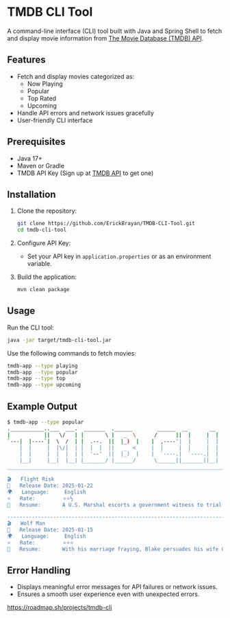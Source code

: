 # TMDB CLI Tool

A command-line interface (CLI) tool built with Java and Spring Shell to fetch and display movie information from [The Movie Database (TMDB) API](https://www.themoviedb.org/documentation/api).

## Features

- Fetch and display movies categorized as:
    - Now Playing
    - Popular
    - Top Rated
    - Upcoming
- Handle API errors and network issues gracefully
- User-friendly CLI interface

## Prerequisites

- Java 17+
- Maven or Gradle
- TMDB API Key (Sign up at [TMDB API](https://developer.themoviedb.org/docs/getting-started) to get one)

## Installation

1. Clone the repository:
   ```sh
   git clone https://github.com/ErickBrayan/TMDB-CLI-Tool.git
   cd tmdb-cli-tool
   ```

2. Configure API Key:
    - Set your API key in `application.properties` or as an environment variable.

3. Build the application:
   ```sh
   mvn clean package
   ```

## Usage

Run the CLI tool:

```sh
java -jar target/tmdb-cli-tool.jar
```

Use the following commands to fetch movies:

```sh
tmdb-app --type playing
tmdb-app --type popular
tmdb-app --type top
tmdb-app --type upcoming
```

## Example Output

```sh
$ tmdb-app --type popular
.___________..___  ___.  _______  .______        ______  __       __  
|           ||   \/   | |       \ |   _  \      /      ||  |     |  | 
`---|  |----`|  \  /  | |  .--.  ||  |_)  |    |  ,----'|  |     |  | 
    |  |     |  |\/|  | |  |  |  ||   _  <     |  |     |  |     |  | 
    |  |     |  |  |  | |  '--'  ||  |_)  |    |  `----.|  `----.|  | 
    |__|     |__|  |__| |_______/ |______/      \______||_______||__|
________________________________________________________________________

🎬	Flight Risk
📅	Release Date: 2025-01-22
🌍	Language:     English
⭐	Rate:         ⭐⭐½
📖	Resume:       A U.S. Marshal escorts a government witness to trial after he's accused of getting involved with a mob boss, only to discover that the pilot who is transporting them is also a hitman sent to assassinate the informant. After they subdue him, they're forced to fly together after discovering that there are others attempting to eliminate them.

-------------------------------------------------------------------------------------------
🎬	Wolf Man
📅	Release Date: 2025-01-15
🌍	Language:     English
⭐	Rate:         ⭐⭐⭐
📖	Resume:       With his marriage fraying, Blake persuades his wife Charlotte to take a break from the city and visit his remote childhood home in rural Oregon. As they arrive at the farmhouse in the dead of night, they're attacked by an unseen animal and barricade themselves inside the home as the creature prowls the perimeter. But as the night stretches on, Blake begins to behave strangely, transforming into something unrecognizable.
```

## Error Handling

- Displays meaningful error messages for API failures or network issues.
- Ensures a smooth user experience even with unexpected errors.

https://roadmap.sh/projects/tmdb-cli
